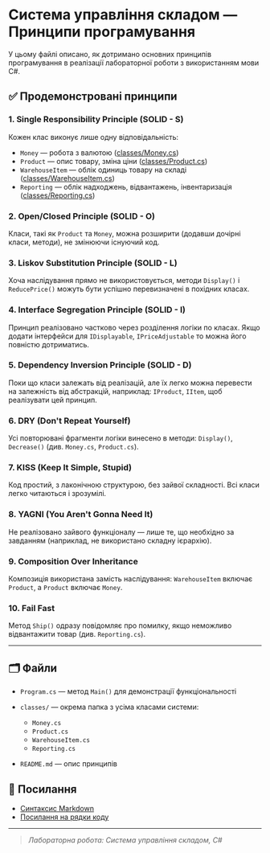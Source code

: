 # Система управління складом — Принципи програмування

У цьому файлі описано, як дотримано основних принципів програмування в реалізації лабораторної роботи з використанням мови C#.

## ✅ Продемонстровані принципи

### 1. **Single Responsibility Principle (SOLID - S)**

Кожен клас виконує лише одну відповідальність:

* `Money` — робота з валютою ([classes/Money.cs](classes/Money.cs))
* `Product` — опис товару, зміна ціни ([classes/Product.cs](classes/Product.cs))
* `WarehouseItem` — облік одиниць товару на складі ([classes/WarehouseItem.cs](classes/WarehouseItem.cs))
* `Reporting` — облік надходжень, відвантажень, інвентаризація ([classes/Reporting.cs](classes/Reporting.cs))

### 2. **Open/Closed Principle (SOLID - O)**

Класи, такі як `Product` та `Money`, можна розширити (додавши дочірні класи, методи), не змінюючи існуючий код.

### 3. **Liskov Substitution Principle (SOLID - L)**

Хоча наслідування прямо не використовується, методи `Display()` і `ReducePrice()` можуть бути успішно перевизначені в похідних класах.

### 4. **Interface Segregation Principle (SOLID - I)**

Принцип реалізовано частково через розділення логіки по класах. Якщо додати інтерфейси для `IDisplayable`, `IPriceAdjustable` то можна його повністю дотриматись.

### 5. **Dependency Inversion Principle (SOLID - D)**

Поки що класи залежать від реалізацій, але їх легко можна перевести на залежність від абстракцій, наприклад: `IProduct`, `IItem`, щоб реалізувати цей принцип.

### 6. **DRY (Don't Repeat Yourself)**

Усі повторювані фрагменти логіки винесено в методи: `Display()`, `Decrease()` (див. `Money.cs`, `Product.cs`).

### 7. **KISS (Keep It Simple, Stupid)**

Код простий, з лаконічною структурою, без зайвої складності. Всі класи легко читаються і зрозумілі.

### 8. **YAGNI (You Aren't Gonna Need It)**

Не реалізовано зайвого функціоналу — лише те, що необхідно за завданням (наприклад, не використано складну ієрархію).

### 9. **Composition Over Inheritance**

Композиція використана замість наслідування: `WarehouseItem` включає `Product`, а `Product` включає `Money`.

### 10. **Fail Fast**

Метод `Ship()` одразу повідомляє про помилку, якщо неможливо відвантажити товар (див. `Reporting.cs`).

---

## 🗂 Файли

* `Program.cs` — метод `Main()` для демонстрації функціональності
* `classes/` — окрема папка з усіма класами системи:

  * `Money.cs`
  * `Product.cs`
  * `WarehouseItem.cs`
  * `Reporting.cs`
* `README.md` — опис принципів

## 🔗 Посилання

* [Синтаксис Markdown](https://markdown.guide/basic-syntax/)
* [Посилання на рядки коду](https://docs.github.com/ru/repositories/working-with-files/using-files/linking-to-lines-in-a-file)

---

> *Лабораторна робота: Система управління складом, C#*
